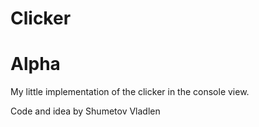 # Clicker
# Alpha
My little implementation of the clicker in the console view.

Code and idea by Shumetov Vladlen
